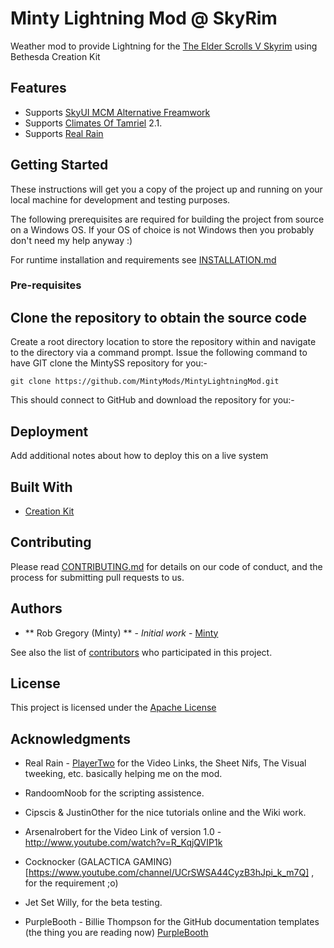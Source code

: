 # Minty Lightning Mod @ SkyRim
Weather mod to provide Lightning for the [The Elder Scrolls V Skyrim](https://elderscrolls.bethesda.net/en/skyrim) using Bethesda Creation Kit


## Features
  * Supports [SkyUI MCM Alternative Freamwork](https://www.nexusmods.com/skyrim/mods/81760)
  * Supports [Climates Of Tamriel](https://www.nexusmods.com/skyrim/mods/17802/) 2.1.
  * Supports [Real Rain](https://www.nexusmods.com/skyrim/mods/16541/?)

## Getting Started

These instructions will get you a copy of the project up and running on your local machine for development and testing purposes.
<br/>

The following prerequisites are required for building the project from source on a Windows OS. If your OS of choice is not Windows then you probably don't need my help anyway :) 

For runtime installation and requirements see [INSTALLATION.md](doc/INSTALLATION.md) 

### Pre-requisites


## Clone the repository to obtain the source code

Create a root directory location to store the repository within and navigate to the directory via a command prompt. Issue the following command to have GIT clone the MintySS repository for you:-

```
git clone https://github.com/MintyMods/MintyLightningMod.git
```

This should connect to GitHub and download the repository for you:-



## Deployment

Add additional notes about how to deploy this on a live system

## Built With

* [Creation Kit](https://www.creationkit.com/)


## Contributing

Please read [CONTRIBUTING.md](doc/CONTRIBUTING.md) for details on our code of conduct, and the process for submitting pull requests to us.


## Authors

* ** Rob Gregory (Minty) ** - *Initial work* - [Minty](https://github.com/MintyMods)

See also the list of [contributors](doc/CONTRIBUTORS.md) who participated in this project.

## License

This project is licensed under the [Apache License](doc/LICENSE.md)

## Acknowledgments

  * Real Rain - [PlayerTwo](https://www.nexusmods.com/skyrim/mods/16541/?) for the Video Links, the Sheet Nifs, The Visual tweeking, etc. basically helping me on the mod.
  * RandoomNoob for the scripting assistence.
  * Cipscis & JustinOther for the nice tutorials online and the Wiki work.
  * Arsenalrobert for the Video Link of version 1.0 - http://www.youtube.com/watch?v=R_KqjQVIP1k
  * Cocknocker (GALACTICA GAMING)[https://www.youtube.com/channel/UCrSWSA44CyzB3hJpi_k_m7Q] , for the requirement ;o)
  * Jet Set Willy, for the beta testing.



  * PurpleBooth - Billie Thompson for the GitHub documentation templates (the thing you are reading now) [PurpleBooth](https://gist.github.com/PurpleBooth)

  
  
  
  
  
